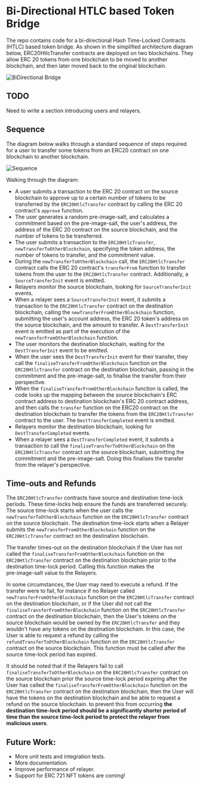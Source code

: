 # Bi-Directional HTLC based Token Bridge

The repo contains code for a bi-directional Hash Time-Locked Contracts (HTLC) 
based token bridge.  As shown in the simplified architecture diagram below, 
ERC20HtlcTransfer contracts are deployed on two blockchains. They allow ERC 20
tokens from one blockchain to be moved to another blockchain, and then later 
moved back to the original blockchain.

![BiDirectional Bridge](https://raw.githubusercontent.com/ConsenSys/htlc-bridge/main/docs/bidirectional-bridge.png)

## TODO
Need to write a section introducing users and relayers.



## Sequence
The diagram below walks through a standard sequence of steps required for a 
user to transfer some tokens from an ERC20 contract on one blockchain to
another blockchain.

![Sequence](https://raw.githubusercontent.com/ConsenSys/htlc-bridge/main/docs/htlc-transfer.png)

Walking through the diagram:
* A user submits a transaction to the ERC 20 contract on the source blockchain to 
 approve up to a certain number of tokens to be transferred by the 
 ```ERC20HtlcTransfer``` contract by calling the ERC 20 contract's 
 ```approve``` function. 
* The user generates a random pre-image-salt, and calculates a commitment based on 
the pre-image-salt, the user's address, the address of the ERC 20 contract on
the source blockchain, and the number of tokens to be transferred.
* The user submits a transaction to the ```ERC20HtlcTransfer```, 
```newTransferToOtherBlockchain```,
specifying the token address, the number of tokens to transfer, and the commitment
value.
* During the ```newTransferToOtherBlockchain``` call, 
the ```ERC20HtlcTransfer``` contract 
calls the ERC 20 contract's ```transferFrom``` function to transfer tokens from the user
to the ```ERC20HtlcTransfer``` contract. Additionally, a ```SourceTransferInit``` event
is emitted.
* Relayers monitor the source blockchain, looking for ```SourceTransferInit``` events.
* When a relayer sees a ```SourceTransferInit``` event, it submits a transaction to the
```ERC20HtlcTransfer``` contract on the destination blockchain, calling 
the ```newTransferFromOtherBlockchain``` function, submitting the 
user's account address, the ERC 20 token's address on the source blockchain, 
and the amount to transfer. A ```DestTransferInit``` event is emitted as part of the execution of the 
```newTransferFromOtherBlockchain``` function.
* The user monitors the destination blockchain, waiting for the ```DestTransferInit``` 
event to be emitted. 
* When the user sees the ```DestTransferInit``` event for their transfer, they call
the ```finaliseTransferFromOtherBlockchain``` function on the ```ERC20HtlcTransfer```
contract on the destination blockchain, passing in the commitment and 
the pre-image-salt, to finalise the transfer from their perspective.
* When the ```finaliseTransferFromOtherBlockchain``` function is called, the code
looks up the mapping between the source blockchain's ERC contract address to 
destination blockchain's ERC 20 contract address, and then calls the ```transfer```
function on the ERC20 contract on the destination blockchain to transfer
the tokens from the ```ERC20HtlcTransfer``` contract to the user. The 
```DestTransferCompleted``` event is emitted.
* Relayers monitor the destination blockchain, looking for ```DestTransferCompleted```
events.  
* When a relayer sees a ```DestTransferCompleted``` event, it submits a transaction
to call the ```finaliseTransferToOtherBlockchain``` on the ```ERC20HtlcTransfer``` contract 
on the source blockchain, submitting the commitment and the pre-image-salt. 
Doing this finalises the transfer from the relayer's perspective.

## Time-outs and Refunds
The ```ERC20HtlcTransfer``` contracts have source and destination 
time-lock periods. These time-locks help ensure the funds are transferred 
securely. The source time-lock starts when the user calls the 
```newTransferToOtherBlockchain``` function on the ```ERC20HtlcTransfer```
contract on the source blockchain. The destination time-lock starts when
a Relayer submits the ```newTransferFromOtherBlockchain``` function on the   
```ERC20HtlcTransfer``` contract on the destination blockchain.

The transfer times-out on the destination blockchain if the
User has not called the ```finaliseTransferFromOtherBlockchain``` function 
on the ```ERC20HtlcTransfer``` contract on the destination blockchain prior
to the destination time-lock period. Calling this function makes the  
pre-image-salt value to the Relayers.

In some circumstances, the User may need to execute a refund. If the 
transfer were to fail, for instance if no Relayer called
```newTransferFromOtherBlockchain``` function on the
```ERC20HtlcTransfer``` contract on the destination blockchain, or 
if the User did not call the 
```finaliseTransferFromOtherBlockchain``` function 
on the ```ERC20HtlcTransfer``` contract on the destination blockchain,
then the User's tokens on the source blockchain would be owned by
the ```ERC20HtlcTransfer``` and they wouldn't have any tokens on the 
destination blockchain. In this case, the User is able to request a 
refund by calling the ```refundTransferToOtherBlockchain``` function 
on the ```ERC20HtlcTransfer``` contract on the source blockchain. This 
function must be called after the source time-lock period has expired.
 
It should be noted that if the Relayers fail to call 
```finaliseTransferToOtherBlockchain``` on the ```ERC20HtlcTransfer``` contract 
on the source blockchain prior the source time-lock period expiring
after the User has called the ```finaliseTransferFromOtherBlockchain``` function 
on the ```ERC20HtlcTransfer``` contract on the destination blockchain, then
the User will have the tokens on the destination blockchain and be able to 
request a refund on the source blockchain. to prevent this from occurring 
**the destination time-lock period should be a significantly
shorter period of time than the source time-lock period to protect the relayer
from malicious users**. 


## Future Work:

* More unit tests and integration tests.
* More documentation.
* Improve performance of relayer.
* Support for ERC 721 NFT tokens are coming!